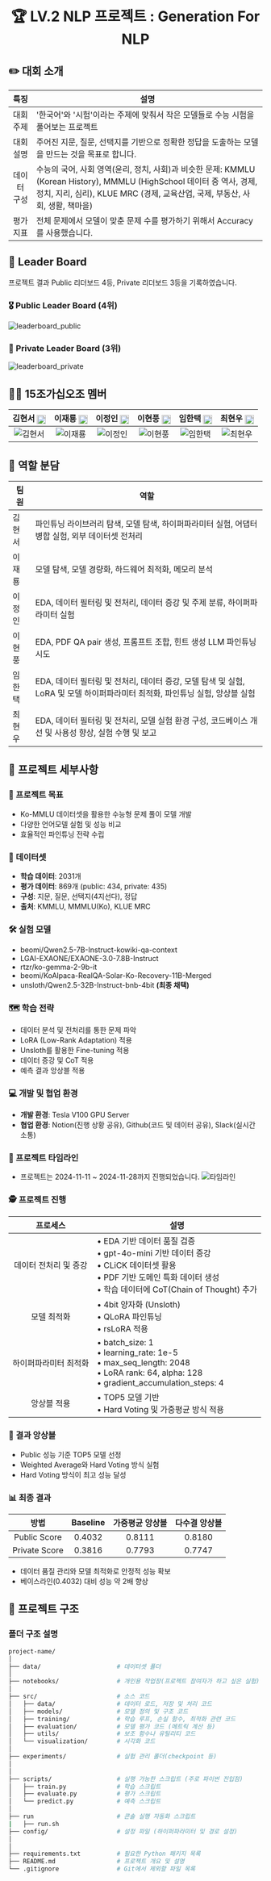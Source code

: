 <div align='center'>

  # 🏆 LV.2 NLP 프로젝트 : Generation For NLP

</div>

## ✏️ 대회 소개

| 특징     | 설명 |
|:------:| --- |
| 대회 주제 | '한국어'와 '시험'이라는 주제에 맞춰서 작은 모델들로 수능 시험을 풀어보는 프로젝트 |
| 대회 설명 | 주어진 지문, 질문, 선택지를 기반으로 정확한 정답을 도출하는 모델을 만드는 것을 목표로 합니다. |
| 데이터 구성 | 수능의 국어, 사회 영역(윤리, 정치, 사회)과 비슷한 문제: KMMLU (Korean History), MMMLU (HighSchool 데이터 중 역사, 경제, 정치, 지리, 심리), KLUE MRC (경제, 교육산업, 국제, 부동산, 사회, 생활, 책마을) |
| 평가 지표 | 전체 문제에서 모델이 맞춘 문제 수를 평가하기 위해서 Accuracy를 사용했습니다.|


## 🏅 Leader Board
프로젝트 결과 Public 리더보드 4등, Private 리더보드 3등을 기록하였습니다.
### 🎖️  Public Leader Board (4위)
![leaderboard_public](./docs/leaderboard_public.png)

### 🥉 Private Leader Board (3위)
![leaderboard_private](./docs/leaderboard_private.png)

## 👨‍💻 15조가십오조 멤버
<div align='center'>
 
| 김현서 [<img src="./docs/github_official_logo.png" width=18 style="vertical-align:middle;" />](https://github.com/kimhyeonseo0830) | 이재룡 [<img src="./docs/github_official_logo.png" width=18 style="vertical-align:middle;" />](https://github.com/So1pi) | 이정인 [<img src="./docs/github_official_logo.png" width=18 style="vertical-align:middle;" />](https://github.com/unsolomon) | 이현풍 [<img src="./docs/github_official_logo.png" width=18 style="vertical-align:middle;" />](https://github.com/P-oong) | 임한택 [<img src="./docs/github_official_logo.png" width=18 style="vertical-align:middle;" />](https://github.com/LHANTAEK) | 최현우 [<img src="./docs/github_official_logo.png" width=18 style="vertical-align:middle;" />](https://github.com/pica-git0) |
|:-:|:-:|:-:|:-:|:-:|:-:|
| ![김현서](https://avatars.githubusercontent.com/u/176917012?v=4) | ![이재룡](https://avatars.githubusercontent.com/u/173986541?v=4) | ![이정인](https://avatars.githubusercontent.com/u/180611698?v=4) | ![이현풍](https://avatars.githubusercontent.com/u/115058644?v=4) | ![임한택](https://avatars.githubusercontent.com/u/143519383) | ![최현우](https://avatars.githubusercontent.com/u/176974888?v=4) |

</div>

  
## 👼 역할 분담
<div align='center'>

|팀원   | 역할 |
|------| --- |
| 김현서 | 파인튜닝 라이브러리 탐색, 모델 탐색, 하이퍼파라미터 실험, 어댑터 병합 실험, 외부 데이터셋 전처리 |
| 이재룡 | 모델 탐색, 모델 경량화, 하드웨어 최적화, 메모리 분석 |
| 이정인 | EDA, 데이터 필터링 및 전처리, 데이터 증강 및 주제 분류, 하이퍼파라미터 실험 |
| 이현풍 | EDA, PDF QA pair 생성, 프롬프트 조합, 힌트 생성 LLM 파인튜닝 시도 |
| 임한택 | EDA, 데이터 필터링 및 전처리, 데이터 증강, 모델 탐색 및 실험, LoRA 및 모델 하이퍼파라미터 최적화, 파인튜닝 실험, 앙상블 실험    |
| 최현우 | EDA, 데이터 필터링 및 전처리, 모델 실험 환경 구성, 코드베이스 개선 및 사용성 향상, 실험 수행 및 보고 |

</div>


## 🏃 프로젝트 세부사항
### 🎯 프로젝트 목표
- Ko-MMLU 데이터셋을 활용한 수능형 문제 풀이 모델 개발
- 다양한 언어모델 실험 및 성능 비교
- 효율적인 파인튜닝 전략 수립

### 📝 데이터셋
- **학습 데이터**: 2031개
- **평가 데이터**: 869개 (public: 434, private: 435)
- **구성**: 지문, 질문, 선택지(4지선다), 정답
- **출처**: KMMLU, MMMLU(Ko), KLUE MRC

### 🛠️ 실험 모델
- beomi/Qwen2.5-7B-Instruct-kowiki-qa-context
- LGAI-EXAONE/EXAONE-3.0-7.8B-Instruct
- rtzr/ko-gemma-2-9b-it
- beomi/KoAlpaca-RealQA-Solar-Ko-Recovery-11B-Merged
- unsloth/Qwen2.5-32B-Instruct-bnb-4bit **(최종 채택)**

### 🗺️ 학습 전략
- 데이터 분석 및 전처리를 통한 문제 파악
- LoRA (Low-Rank Adaptation) 적용
- Unsloth를 활용한 Fine-tuning 적용
- 데이터 증강 및 CoT 적용
- 예측 결과 앙상블 적용


### 💻 개발 및 협업 환경
- **개발 환경**: Tesla V100 GPU Server
- **협업 환경**: Notion(진행 상황 공유), Github(코드 및 데이터 공유), Slack(실시간 소통)

### 📅 프로젝트 타임라인
- 프로젝트는 2024-11-11 ~ 2024-11-28까지 진행되었습니다.
![타임라인](./docs/project_timeline.png)


### 🕵️ 프로젝트 진행

|  프로세스   | 설명 |
|:-----------------:| --- |
| 데이터 전처리 및 증강  | • EDA 기반 데이터 품질 검증<br>• gpt-4o-mini 기반 데이터 증강<br>• CLiCK 데이터셋 활용<br>• PDF 기반 도메인 특화 데이터 생성<br>• 학습 데이터에 CoT(Chain of Thought) 추가 |
| 모델 최적화  | • 4bit 양자화 (Unsloth)<br>• QLoRA 파인튜닝<br>• rsLoRA 적용 |
| 하이퍼파라미터 최적화 | • batch_size: 1<br>• learning_rate: 1e-5<br>• max_seq_length: 2048<br>• LoRA rank: 64, alpha: 128<br>• gradient_accumulation_steps: 4 |
| 앙상블 적용 | • TOP5 모델 기반<br>• Hard Voting 및 가중평균 방식 적용 |

### 🤖 결과 앙상블
- Public 성능 기준 TOP5 모델 선정
- Weighted Average와 Hard Voting 방식 실험
- Hard Voting 방식이 최고 성능 달성

### 📊 최종 결과
| 방법 | Baseline | 가중평균 앙상블 | 다수결 앙상블 |
|:-----------------:|:-----------------:|:-----------------:|:-----------------:|
| Public Score | 0.4032 | 0.8111 | 0.8180 |
| Private Score | 0.3816 | 0.7793 | 0.7747 |

- 데이터 품질 관리와 모델 최적화로 안정적 성능 확보
- 베이스라인(0.4032) 대비 성능 약 2배 향상




## 📁 프로젝트 구조

### 폴더 구조 설명
```sh
project-name/
│
├── data/                     # 데이터셋 폴더
│   
├── notebooks/                # 개인용 작업장(프로젝트 참여자가 하고 싶은 실험)
│
├── src/                      # 소스 코드
│   ├── data/                 # 데이터 로드, 저장 및 처리 코드
│   ├── models/               # 모델 정의 및 구조 코드
│   ├── training/             # 학습 루프, 손실 함수, 최적화 관련 코드
│   ├── evaluation/           # 모델 평가 코드 (메트릭 계산 등)
│   ├── utils/                # 보조 함수나 유틸리티 코드
│   └── visualization/        # 시각화 코드
│
├── experiments/              # 실험 관리 폴더(checkpoint 등)
│   
│
├── scripts/                  # 실행 가능한 스크립트 (주로 파이썬 진입점)
│   ├── train.py              # 학습 스크립트
│   ├── evaluate.py           # 평가 스크립트
│   └── predict.py            # 예측 스크립트
│
├── run                       # 콘솔 실행 자동화 스크립트
|   ├── run.sh          
├── config/                   # 설정 파일 (하이퍼파라미터 및 경로 설정)
│
│
├── requirements.txt          # 필요한 Python 패키지 목록
├── README.md                 # 프로젝트 개요 및 설명
└── .gitignore                # Git에서 제외할 파일 목록
```
